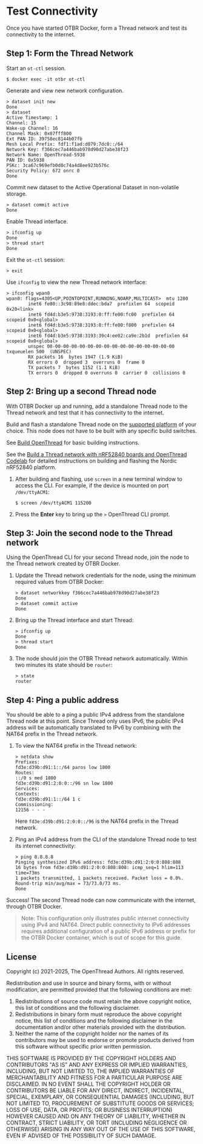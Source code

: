 # Test Connectivity

Once you have started OTBR Docker, form a Thread network and test its
connectivity to the internet.

## Step 1: Form the Thread Network

Start an `ot-ctl` session.

```
$ docker exec -it otbr ot-ctl
```

Generate and view new network configuration.

```
> dataset init new
Done
> dataset
Active Timestamp: 1
Channel: 15
Wake-up Channel: 16
Channel Mask: 0x07fff800
Ext PAN ID: 39758ec8144b07fb
Mesh Local Prefix: fdf1:f1ad:d079:7dc0::/64
Network Key: f366cec7a446bab978d90d27abe38f23
Network Name: OpenThread-5938
PAN ID: 0x5938
PSKc: 3ca67c969efb0d0c74a4d8ee923b576c
Security Policy: 672 onrc 0
Done
```

Commit new dataset to the Active Operational Dataset in non-volatile storage.

```
> dataset commit active
Done
```

Enable Thread interface.

```
> ifconfig up
Done
> thread start
Done
```

Exit the `ot-ctl` session:

```
> exit
```

Use `ifconfig` to view the new Thread network interface:

```
> ifconfig wpan0
wpan0: flags=4305<UP,POINTOPOINT,RUNNING,NOARP,MULTICAST>  mtu 1280
        inet6 fe80::3c98:89e8:ddec:bda7  prefixlen 64  scopeid 0x20<link>
        inet6 fd4d:b3e5:9738:3193:0:ff:fe00:fc00  prefixlen 64  scopeid 0x0<global>
        inet6 fd4d:b3e5:9738:3193:0:ff:fe00:f800  prefixlen 64  scopeid 0x0<global>
        inet6 fd4d:b3e5:9738:3193:39c4:ee02:ca9e:2b1d  prefixlen 64  scopeid 0x0<global>
        unspec 00-00-00-00-00-00-00-00-00-00-00-00-00-00-00-00  txqueuelen 500  (UNSPEC)
        RX packets 16  bytes 1947 (1.9 KiB)
        RX errors 0  dropped 3  overruns 0  frame 0
        TX packets 7  bytes 1152 (1.1 KiB)
        TX errors 0  dropped 0 overruns 0  carrier 0  collisions 0
```

## Step 2: Bring up a second Thread node

With OTBR Docker up and running, add a standalone Thread node to the Thread
network and test that it has connectivity to the internet.

Build and flash a standalone Thread node on the [supported platform](https://openthread.io/platforms)
of your choice. This node does not have to be built with any specific build
switches.

See [Build OpenThread](../../../guides/build.md) for basic building instructions.

See the [Build a Thread network with nRF52840 boards and OpenThread
Codelab](https://openthread.io/codelabs/openthread-hardware) for
detailed instructions on building and flashing the Nordic nRF52840 platform.

1.  After building and flashing, use `screen` in a new terminal window
    to access the CLI. For example, if the device is mounted on port
    `/dev/ttyACM1`:
    ```
    $ screen /dev/ttyACM1 115200
    ```

1.  Press the **Enter** key to bring up the `>` OpenThread CLI prompt.

## Step 3: Join the second node to the Thread network

Using the OpenThread CLI for your second Thread node, join the node to
the Thread network created by OTBR Docker.

1.  Update the Thread network credentials for the node, using the minimum
    required values from OTBR Docker:
    ```
    > dataset networkkey f366cec7a446bab978d90d27abe38f23
    Done
    > dataset commit active
    Done
    ```

1. Bring up the Thread interface and start Thread:
    ```
    > ifconfig up
    Done
    > thread start
    Done
    ```

1.  The node should join the OTBR Thread network automatically. Within two
    minutes its state should be `router`:
    ```
    > state
    router
    ```

## Step 4: Ping a public address

You should be able to a ping a public IPv4 address from the standalone Thread
node at this point. Since Thread only uses IPv6, the public IPv4 address
will be automatically translated to IPv6 by combining with the NAT64 prefix in
the Thread network.

1.  To view the NAT64 prefix in the Thread network:
    ```
    > netdata show
    Prefixes:
    fd3e:d39b:d91:1::/64 paros low 1800
    Routes:
    ::/0 s med 1800
    fd3e:d39b:d91:2:0:0::/96 sn low 1800
    Services:
    Contexts:
    fd3e:d39b:d91:1::/64 1 c
    Commissioning:
    12156 - - -
    ```
    Here `fd3e:d39b:d91:2:0:0::/96` is the NAT64 prefix in the Thread network.

1.  Ping an IPv4 address from the CLI of the standalone Thread node to
    test its internet connectivity: 
    ```
    > ping 8.8.8.8
    Pinging synthesized IPv6 address: fd3e:d39b:d91:2:0:0:808:808
    16 bytes from fd3e:d39b:d91:2:0:0:808:808: icmp_seq=1 hlim=113 time=73ms
    1 packets transmitted, 1 packets received. Packet loss = 0.0%. Round-trip min/avg/max = 73/73.0/73 ms.
    Done
    ```

Success! The second Thread node can now communicate with the internet, through
OTBR Docker.

> Note: This configuration only illustrates public internet connectivity using
IPv4 and NAT64. Direct public connectivity to IPv6 addresses requires
additional configuration of a public IPv6 address or prefix for the OTBR Docker
container, which is out of scope for this guide.

## License

Copyright (c) 2021-2025, The OpenThread Authors.
All rights reserved.

Redistribution and use in source and binary forms, with or without
modification, are permitted provided that the following conditions are met:
1. Redistributions of source code must retain the above copyright
   notice, this list of conditions and the following disclaimer.
2. Redistributions in binary form must reproduce the above copyright
   notice, this list of conditions and the following disclaimer in the
   documentation and/or other materials provided with the distribution.
3. Neither the name of the copyright holder nor the
   names of its contributors may be used to endorse or promote products
   derived from this software without specific prior written permission.

THIS SOFTWARE IS PROVIDED BY THE COPYRIGHT HOLDERS AND CONTRIBUTORS "AS IS"
AND ANY EXPRESS OR IMPLIED WARRANTIES, INCLUDING, BUT NOT LIMITED TO, THE
IMPLIED WARRANTIES OF MERCHANTABILITY AND FITNESS FOR A PARTICULAR PURPOSE
ARE DISCLAIMED. IN NO EVENT SHALL THE COPYRIGHT HOLDER OR CONTRIBUTORS BE
LIABLE FOR ANY DIRECT, INDIRECT, INCIDENTAL, SPECIAL, EXEMPLARY, OR
CONSEQUENTIAL DAMAGES (INCLUDING, BUT NOT LIMITED TO, PROCUREMENT OF
SUBSTITUTE GOODS OR SERVICES; LOSS OF USE, DATA, OR PROFITS; OR BUSINESS
INTERRUPTION) HOWEVER CAUSED AND ON ANY THEORY OF LIABILITY, WHETHER IN
CONTRACT, STRICT LIABILITY, OR TORT (INCLUDING NEGLIGENCE OR OTHERWISE)
ARISING IN ANY WAY OUT OF THE USE OF THIS SOFTWARE, EVEN IF ADVISED OF THE
POSSIBILITY OF SUCH DAMAGE.
